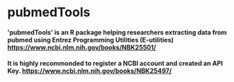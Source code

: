 # pubmedTools

#### 'pubmedTools' is an R package helping researchers extracting data from pubmed using Entrez Programming Utilities (E-utilities) https://www.ncbi.nlm.nih.gov/books/NBK25501/ 

#### It is highly recommonded to register a NCBI account and created an API Key. https://www.ncbi.nlm.nih.gov/books/NBK25497/
